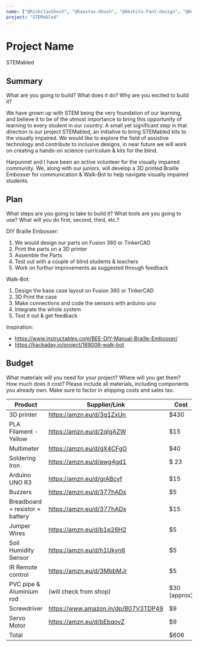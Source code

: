 ```yaml
---
name: ["@RishitaxGhosh", "@Kaustav-Ghosh", "@Akshita-Pant-design", "@Harpuneet2005"]
project: "STEMabled"
---
```


# Project Name
STEMabled


## Summary

What are you going to build? What does it do? Why are you excited to build it?

We have grown up with STEM being the very foundation of our learning, and believe it to be of the utmost importance to bring this opportunity of learning to every student in our country. 
A small yet significant step in that direction is our project STEMabled, an initiative to bring STEMabled kits to the visually impaired. We would like to explore the field 
of assistive technology and contribute to inclusive designs, in near future we will work on creating a hands-on science curriculum & kits for the blind. 

Harpunnet and I have been an active volunteer for the visually impaired community. We, along with our juniors, will develop a 3D printed Braille Embosser for communication & Walk-Bot to 
help navigate visually impaired students. 


## Plan

What steps are you going to take to build it? What tools are you going to use? What will you do first, second, third, etc.?

DIY Braille Embosser: 
1. We would design our parts on Fusion 360 or TinkerCAD 
2. Print the parts on a 3D printer
3. Assemble the Parts 
4. Test out with a couple of blind students & teachers
5. Work on furthur improvements as suggested through feedback

Walk-Bot: 
1. Design the base case layout on Fusion 360 or TinkerCAD 
2. 3D Print the case
3. Make connections and code the sensors with arduino uno 
4. Integrate the whole system
5. Test it out & get feedback

Inspiration: 
- https://www.instructables.com/BEE-DIY-Manual-Braille-Embosser/
- https://hackaday.io/project/189009-walk-bot

## Budget

What materials will you need for your project? Where will you get them? How much does it cost? Please include all materials, including components you already own. Make sure to factor in shipping costs and sales tax.

| Product         | Supplier/Link                         | Cost   |
| --------------- | ------------------------------------- | ------ |
| 3D printer      | https://amzn.eu/d/3q1ZxUn             | $430   |
| PLA Filament - Yellow | https://amzn.eu/d/2qIgAZW | $15 | 
| Multimeter | https://amzn.eu/d/gX4CFgO | $40 |
| Soldering Iron | https://amzn.eu/d/awg4gd1 | $ 23 | 
| Arduino UNO R3  | https://amzn.eu/d/grABcyf             | $15 |
| Buzzers         | https://amzn.eu/d/377hADx             | $5 |
| Breadboard + resistor + battery | https://amzn.eu/d/377hADx | $15 | 
| Jumper Wires | https://amzn.eu/d/b1e26H2 | $5 | 
| Soil Humidity Sensor | https://amzn.eu/d/h1Ukyn6 | $5 | 
| IR Remote control | https://amzn.eu/d/3MbbMJr | $5 | 
| PVC pipe & Aluminium rod | (will check from shop) | $30 (approx) |
| Screwdriver | https://www.amazon.in/dp/B07V3TDP49 | $9 |
| Servo Motor | https://amzn.eu/d/bEbqovZ | $9 |
| Total           |                                       | $606 |
